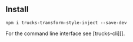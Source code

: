 ## Install

```
npm i trucks-transform-style-inject --save-dev
```

For the command line interface see [trucks-cli][].
